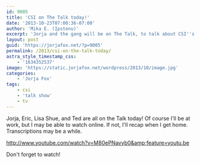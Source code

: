 ```yaml
---
id: 9005
title: 'CSI on The Talk today!'
date: '2013-10-23T07:00:36-07:00'
author: 'Mika E. (Ipstenu)'
excerpt: 'Jorja and the gang will be on The Talk, to talk about CSI''s 300th episode!'
layout: post
guid: 'https://jorjafox.net/?p=9005'
permalink: /2013/csi-on-the-talk-today/
astra_style_timestamp_css:
    - '1634352537'
image: 'https://static.jorjafox.net/wordpress/2013/10/image.jpg'
categories:
    - 'Jorja Fox'
tags:
    - csi
    - 'talk show'
    - tv
---
```


Jorja, Eric, Lisa Shue, and Ted are all on the Talk today! Of course I'll be at work, but I may be able to watch online. If not, I'll recap when I get home. Transcriptions may be a while.

http://www.youtube.com/watch?v=M80ePNavyb0&amp;feature=youtu.be

Don't forget to watch!

&nbsp;